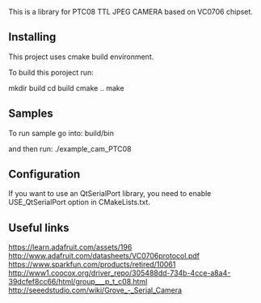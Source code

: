 This is a library for PTC08 TTL JPEG CAMERA based on VC0706 chipset.

Installing
----------

This project uses cmake build environment.

To build this poroject run:

   mkdir build
   cd build
   cmake ..
   make

Samples
-------

To run sample go into:
build/bin

and then run:
   ./example_cam_PTC08

Configuration
-------------

If you want to use an QtSerialPort library, you need to enable USE_QtSerialPort option in CMakeLists.txt.

Useful links
------------

https://learn.adafruit.com/assets/196
http://www.adafruit.com/datasheets/VC0706protocol.pdf
https://www.sparkfun.com/products/retired/10061
http://www1.coocox.org/driver_repo/305488dd-734b-4cce-a8a4-39dcfef8cc66/html/group___p_t_c08.html
http://seeedstudio.com/wiki/Grove_-_Serial_Camera
